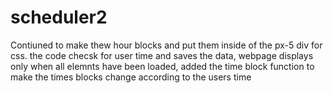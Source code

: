 # scheduler2
Contiuned to make thew hour blocks and put them inside of the px-5 div for css. the code checsk for user time and saves the data, webpage displays only when all elemnts have been loaded, added the time block function to make the times blocks change according to the users time
